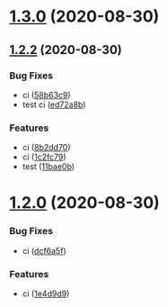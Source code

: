# [1.3.0](https://github.com/locona/auto-king/compare/v1.2.2...v1.3.0) (2020-08-30)



## [1.2.2](https://github.com/locona/auto-king/compare/v1.2.0...v1.2.2) (2020-08-30)


### Bug Fixes

* ci ([58b63c9](https://github.com/locona/auto-king/commit/58b63c9ef0ab55e7dcdda4ce59250a131645af2c))
* test ci ([ed72a8b](https://github.com/locona/auto-king/commit/ed72a8b03d1d08c0d6f351a1e17ad919c0e62f29))


### Features

* ci ([8b2dd70](https://github.com/locona/auto-king/commit/8b2dd707cbc0e80cb3a9a1b5c6bd719d5f2b3775))
* ci ([1c2fc79](https://github.com/locona/auto-king/commit/1c2fc79529731f7cfc271a4ebcc12e0a2c180f2c))
* test ([11bae0b](https://github.com/locona/auto-king/commit/11bae0b441f1b52660a536db5ab81bd589c8018c))



# [1.2.0](https://github.com/locona/auto-king/compare/v1.2.1...v1.2.0) (2020-08-30)


### Bug Fixes

* ci ([dcf6a5f](https://github.com/locona/auto-king/commit/dcf6a5fc8943746ce3c0594e4c4100a8e57c6e96))


### Features

* ci ([1e4d9d9](https://github.com/locona/auto-king/commit/1e4d9d9d55189c1bcaad90e82367958605903979))



